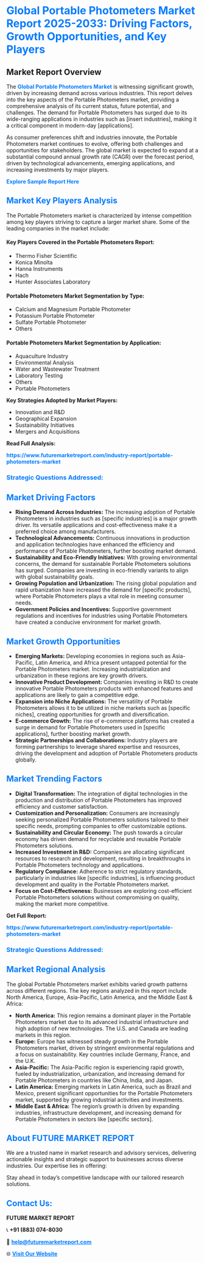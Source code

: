 <h1 style="color: #007BFF;">Global Portable Photometers Market Report 2025-2033: Driving Factors, Growth Opportunities, and Key Players</h1>

<section id="overview">
<h2>Market Report Overview</h2>
<p>The <a href="https://www.futuremarketreport.com/industry-report/portable-photometers-market" style="color: #007BFF; text-decoration: none;"><strong>Global Portable Photometers Market</strong></a> is witnessing significant growth, driven by increasing demand across various industries. This report delves into the key aspects of the Portable Photometers market, providing a comprehensive analysis of its current status, future potential, and challenges. The demand for Portable Photometers has surged due to its wide-ranging applications in industries such as [insert industries], making it a critical component in modern-day [applications].</p>
<p>As consumer preferences shift and industries innovate, the Portable Photometers market continues to evolve, offering both challenges and opportunities for stakeholders. The global market is expected to expand at a substantial compound annual growth rate (CAGR) over the forecast period, driven by technological advancements, emerging applications, and increasing investments by major players.</p>
</section>

<section id="overview">
<p><a href="https://www.futuremarketreport.com/request-sample/reportId=128571" style="color: #007BFF; text-decoration: none;"><strong>Explore Sample Report Here</strong></a></p>
</section>

<section id="key-players">
<h2 style="color: #007BFF;">Market Key Players Analysis</h2>
<p>The Portable Photometers market is characterized by intense competition among key players striving to capture a larger market share. Some of the leading companies in the market include:</p>
<h4>Key Players Covered in the Portable Photometers Report:</h4>
<ul><li>Thermo Fisher Scientific</li><li>Konica Minolta</li><li>Hanna Instruments</li><li>Hach</li><li>Hunter Associates Laboratory</li></ul>
<h4>Portable Photometers Market Segmentation by Type:</h4>
<ul><li>Calcium and Magnesium Portable Photometer</li><li>Potassium Portable Photometer</li><li>Sulfate Portable Photometer</li><li>Others</li></ul>

<h4>Portable Photometers Market Segmentation by Application:</h4>
<ul><li>Aquaculture Industry</li><li>Environmental Analysis</li><li>Water and Wastewater Treatment</li><li>Laboratory Testing</li><li>Others</li><li>Portable Photometers</li></ul>
<p><strong>Key Strategies Adopted by Market Players:</strong></p>
<ul>
<li>Innovation and R&D</li>
<li>Geographical Expansion</li>
<li>Sustainability Initiatives</li>
<li>Mergers and Acquisitions</li>
</ul>
</section>

<section>
<p><strong>Read Full Analysis: </strong></p><a href="https://www.futuremarketreport.com/industry-report/portable-photometers-market" style="color: #007BFF; text-decoration: none;"><strong>https://www.futuremarketreport.com/industry-report/portable-photometers-market</strong></a>
<h3 style="color: #007BFF;">Strategic Questions Addressed:</h3>
</section>

<section id="driving-factors">
<h2 style="color: #007BFF;">Market Driving Factors</h2>
<ul>
<li><strong>Rising Demand Across Industries:</strong> The increasing adoption of Portable Photometers in industries such as [specific industries] is a major growth driver. Its versatile applications and cost-effectiveness make it a preferred choice among manufacturers.</li>
<li><strong>Technological Advancements:</strong> Continuous innovations in production and application technologies have enhanced the efficiency and performance of Portable Photometers, further boosting market demand.</li>
<li><strong>Sustainability and Eco-Friendly Initiatives:</strong> With growing environmental concerns, the demand for sustainable Portable Photometers solutions has surged. Companies are investing in eco-friendly variants to align with global sustainability goals.</li>
<li><strong>Growing Population and Urbanization:</strong> The rising global population and rapid urbanization have increased the demand for [specific products], where Portable Photometers plays a vital role in meeting consumer needs.</li>
<li><strong>Government Policies and Incentives:</strong> Supportive government regulations and incentives for industries using Portable Photometers have created a conducive environment for market growth.</li>
</ul>
</section>

<section id="growth-opportunities">
<h2 style="color: #007BFF;">Market Growth Opportunities</h2>
<ul>
<li><strong>Emerging Markets:</strong> Developing economies in regions such as Asia-Pacific, Latin America, and Africa present untapped potential for the Portable Photometers market. Increasing industrialization and urbanization in these regions are key growth drivers.</li>
<li><strong>Innovative Product Development:</strong> Companies investing in R&D to create innovative Portable Photometers products with enhanced features and applications are likely to gain a competitive edge.</li>
<li><strong>Expansion into Niche Applications:</strong> The versatility of Portable Photometers allows it to be utilized in niche markets such as [specific niches], creating opportunities for growth and diversification.</li>
<li><strong>E-commerce Growth:</strong> The rise of e-commerce platforms has created a surge in demand for Portable Photometers used in [specific applications], further boosting market growth.</li>
<li><strong>Strategic Partnerships and Collaborations:</strong> Industry players are forming partnerships to leverage shared expertise and resources, driving the development and adoption of Portable Photometers products globally.</li>
</ul>
</section>

<section id="trending-factors">
<h2 style="color: #007BFF;">Market Trending Factors</h2>
<ul>
<li><strong>Digital Transformation:</strong> The integration of digital technologies in the production and distribution of Portable Photometers has improved efficiency and customer satisfaction.</li>
<li><strong>Customization and Personalization:</strong> Consumers are increasingly seeking personalized Portable Photometers solutions tailored to their specific needs, prompting companies to offer customizable options.</li>
<li><strong>Sustainability and Circular Economy:</strong> The push towards a circular economy has driven demand for recyclable and reusable Portable Photometers solutions.</li>
<li><strong>Increased Investment in R&D:</strong> Companies are allocating significant resources to research and development, resulting in breakthroughs in Portable Photometers technology and applications.</li>
<li><strong>Regulatory Compliance:</strong> Adherence to strict regulatory standards, particularly in industries like [specific industries], is influencing product development and quality in the Portable Photometers market.</li>
<li><strong>Focus on Cost-Effectiveness:</strong> Businesses are exploring cost-efficient Portable Photometers solutions without compromising on quality, making the market more competitive.</li>
</ul>
</section>

<section>
<p><strong>Get Full Report: </strong></p><a href="https://www.futuremarketreport.com/industry-report/portable-photometers-market" style="color: #007BFF; text-decoration: none;"><strong>https://www.futuremarketreport.com/industry-report/portable-photometers-market</strong></a>
<h3 style="color: #007BFF;">Strategic Questions Addressed:</h3>
</section>


<section id="regional-analysis">
<h2 style="color: #007BFF;">Market Regional Analysis</h2>
<p>The global Portable Photometers market exhibits varied growth patterns across different regions. The key regions analyzed in this report include North America, Europe, Asia-Pacific, Latin America, and the Middle East & Africa:</p>
<ul>
<li><strong>North America:</strong> This region remains a dominant player in the Portable Photometers market due to its advanced industrial infrastructure and high adoption of new technologies. The U.S. and Canada are leading markets in this region.</li>
<li><strong>Europe:</strong> Europe has witnessed steady growth in the Portable Photometers market, driven by stringent environmental regulations and a focus on sustainability. Key countries include Germany, France, and the U.K.</li>
<li><strong>Asia-Pacific:</strong> The Asia-Pacific region is experiencing rapid growth, fueled by industrialization, urbanization, and increasing demand for Portable Photometers in countries like China, India, and Japan.</li>
<li><strong>Latin America:</strong> Emerging markets in Latin America, such as Brazil and Mexico, present significant opportunities for the Portable Photometers market, supported by growing industrial activities and investments.</li>
<li><strong>Middle East & Africa:</strong> The region’s growth is driven by expanding industries, infrastructure development, and increasing demand for Portable Photometers in sectors like [specific sectors].</li>
</ul>
</section>

<footer>
<h2 style="color: #007BFF;">About FUTURE MARKET REPORT</h2>
<p>We are a trusted name in market research and advisory services, delivering actionable insights and strategic support to businesses across diverse industries. Our expertise lies in offering:</p>

<p>Stay ahead in today’s competitive landscape with our tailored research solutions.</p>

<h2 style="color: #007BFF;">Contact Us:</h2>
<p><strong>FUTURE MARKET REPORT</strong></p>
<p>📞 <strong>+91 (883) 074-8030</strong></p>
<p>📧 <strong><a href="mailto:help@futuremarketreport.com" style="color: #007BFF;">help@futuremarketreport.com</a></strong></p>
<p>🌐 <strong><a href="https://www.futuremarketreport.com/" style="color: #007BFF;">Visit Our Website</a></strong></p>
</footer>